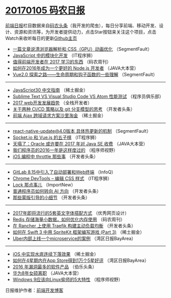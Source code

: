 # [20170105 码农日报](05.md)

[前端日报](https://qdkfweb.cn/c/news)栏目数据来自[码农头条](https://toutiao.qdkfweb.cn/)（我开发的爬虫），每日分享前端、移动开发、设计、资源和资讯等，为开发者提供动力，点击Star按钮来关注这个项目，点击Watch来收听每日的更新[Github主页](https://github.com/kujian/frontendDaily)
* [一篇文章说清浏览器解析和 CSS（GPU）动画优化](https://toutiao.qdkfweb.cn/20672.html) （SegmentFault）
* [JavaScript 中的模块化开发](https://toutiao.qdkfweb.cn/20680.html) （IT程序狮）
* [值得前端开发者在 2017 学习的东西](https://toutiao.qdkfweb.cn/20663.html) （码农周刊）
* [如何在2016年成为一个更好的 Node.js 开发者](https://toutiao.qdkfweb.cn/20648.html) （JAVA大本营）
* [Vue2.0 探索之路——生命周期和钩子函数的一些理解](https://toutiao.qdkfweb.cn/20669.html) （SegmentFault）

***
* [JavaScript30 中文指南](https://toutiao.qdkfweb.cn/20689.html) （稀土掘金）
* [Sublime Text VS Visual Studio Code VS Atom 性能测试](https://toutiao.qdkfweb.cn/20652.html) （程序员俱乐部）
* [2017 web开发发展趋势](https://toutiao.qdkfweb.cn/20727.html) （全栈开发者）
* [关于两种 CI/CD 策略以及 git 分支模型的思考](https://toutiao.qdkfweb.cn/20655.html) （开发者头条）
* [前端 Ajax 跨域请求方案沙里淘金](https://toutiao.qdkfweb.cn/20692.html) （稀土掘金）

***
* [react-native-update@4.0版本 具体热更新的机制](https://toutiao.qdkfweb.cn/20780.html) （SegmentFault）
* [Socket.io 和 Vue.js 的五子棋](https://toutiao.qdkfweb.cn/20682.html) （IT程序狮）
* [天塌了：Oracle 或许要在 2017 年对 Java SE 收费](https://toutiao.qdkfweb.cn/20650.html) （JAVA大本营）
* [我们程序员的2016一年是这样度过的](https://toutiao.qdkfweb.cn/20676.html) （程序师视野）
* [iOS 编程中 throttle 那些事](https://toutiao.qdkfweb.cn/20657.html) （开发者头条）

***
* [GitLab 8.15中引入了自动部署和Web终端](https://toutiao.qdkfweb.cn/20622.html) （InfoQ）
* [Chrome DevTools – 编辑 CSS 样式](https://toutiao.qdkfweb.cn/20681.html) （IT程序狮）
* [Lock 那点事儿](https://toutiao.qdkfweb.cn/20626.html) （ImportNew）
* [普通程序员如何转向 AI 方向](https://toutiao.qdkfweb.cn/20662.html) （开发者头条）
* [那些蒙版引导的小细节](https://toutiao.qdkfweb.cn/20653.html) （开发者头条）

***
* [2017年即将流行的5套英文字体搭配方式](https://toutiao.qdkfweb.cn/20686.html) （优秀网页设计）
* [Redis 存储海量小数据，如何优化内存使用](https://toutiao.qdkfweb.cn/20664.html) （码农周刊）
* [在 Rancher 上使用 Traefik 构建主动负载均衡](https://toutiao.qdkfweb.cn/20656.html) （开发者头条）
* [如何在 Swift 3 中用 SpriteKit 框架编写游戏 (Part 3)](https://toutiao.qdkfweb.cn/20690.html) （稀土掘金）
* [Uber内部上线一个microservice的案例](https://toutiao.qdkfweb.cn/20632.html) （湾区日报BayArea）

***
* [iOS 中实现水底连续下落效果](https://toutiao.qdkfweb.cn/20691.html) （稀土掘金）
* [如何在4星期内在App Store得到1万个5星好评](https://toutiao.qdkfweb.cn/20633.html) （湾区日报BayArea）
* [2016 年漏洞最多的软件产品](https://toutiao.qdkfweb.cn/20667.html) （伯乐头条）
* [华为8年女硕离职](https://toutiao.qdkfweb.cn/20647.html) （JAVA大本营）
* [Windows 9应该向Linux偷师的5大特性](https://toutiao.qdkfweb.cn/20677.html) （程序师视野）

日报维护作者：[前端开发博客](https://qdkfweb.cn/) 